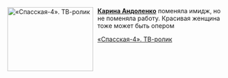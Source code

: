 <!--2025-08-27 11:00:23-->
<div class="yb">
  <div class="rss kino_kino"><a href="https://www.kino-teatr.ru/video/52946/" title="«Спасская-4». ТВ-ролик"><img src="https://www.kino-teatr.ru/video/6/4/52946/poster.jpg" width="196" height="147" align="left" hspace="5" style="margin: 0px 10px 0px 5px" alt="«Спасская-4». ТВ-ролик"/></a><a href=https://www.kino-teatr.ru/kino/acter/w/ros/237440/bio/ target=_blank><strong>Карина Андоленко</strong></a> поменяла имидж, но не поменяла работу. Красивая женщина тоже может быть опером <p class="titl"><a href="https://www.kino-teatr.ru/video/52946/">«Спасская-4». ТВ-ролик</a></p></div>
</div>
